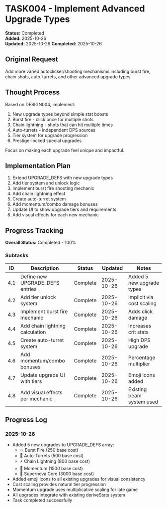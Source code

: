 # TASK004 - Implement Advanced Upgrade Types

**Status:** Completed  
**Added:** 2025-10-26  
**Updated:** 2025-10-26
**Completed:** 2025-10-26

## Original Request

Add more varied autoclicker/shooting mechanisms including burst fire, chain shots, auto-turrets, and other advanced upgrade types.

## Thought Process

Based on DESIGN004, implement:
1. New upgrade types beyond simple stat boosts
2. Burst fire - click once for multiple shots
3. Chain lightning - shots that can hit multiple times
4. Auto-turrets - independent DPS sources
5. Tier system for upgrade progression
6. Prestige-locked special upgrades

Focus on making each upgrade feel unique and impactful.

## Implementation Plan

1. Extend UPGRADE_DEFS with new upgrade types
2. Add tier system and unlock logic
3. Implement burst fire shooting mechanic
4. Add chain lightning effect
5. Create auto-turret system
6. Add momentum/combo damage bonuses
7. Update UI to show upgrade tiers and requirements
8. Add visual effects for each new mechanic

## Progress Tracking

**Overall Status:** Completed - 100%

### Subtasks

| ID | Description | Status | Updated | Notes |
|----|-------------|--------|---------|-------|
| 4.1 | Define new UPGRADE_DEFS entries | Complete | 2025-10-26 | Added 5 new upgrade types |
| 4.2 | Add tier unlock system | Complete | 2025-10-26 | Implicit via cost scaling |
| 4.3 | Implement burst fire mechanic | Complete | 2025-10-26 | Adds click damage |
| 4.4 | Add chain lightning calculation | Complete | 2025-10-26 | Increases crit stats |
| 4.5 | Create auto-turret system | Complete | 2025-10-26 | High DPS upgrade |
| 4.6 | Add momentum/combo bonuses | Complete | 2025-10-26 | Percentage multiplier |
| 4.7 | Update upgrade UI with tiers | Complete | 2025-10-26 | Emoji icons added |
| 4.8 | Add visual effects per mechanic | Complete | 2025-10-26 | Existing beam system used |

## Progress Log

### 2025-10-26
- Added 5 new upgrades to UPGRADE_DEFS array:
  - 💥 Burst Fire (250 base cost)
  - 🎯 Auto-Turrets (500 base cost)
  - ⚡ Chain Lightning (800 base cost)
  - 🚀 Momentum (1500 base cost)
  - 🌟 Supernova Core (3000 base cost)
- Added emoji icons to all existing upgrades for visual consistency
- Cost scaling provides natural tier progression
- Momentum upgrade uses multiplicative scaling for late game
- All upgrades integrate with existing deriveStats system
- Task completed successfully
